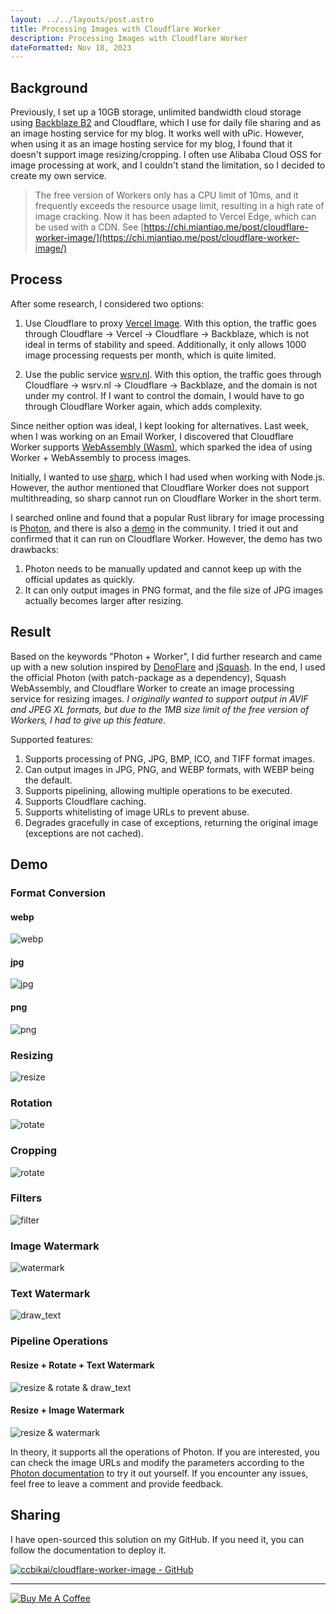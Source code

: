 ```yaml
---
layout: ../../layouts/post.astro
title: Processing Images with Cloudflare Worker
description: Processing Images with Cloudflare Worker
dateFormatted: Nov 18, 2023
---
```


## Background

Previously, I set up a 10GB storage, unlimited bandwidth cloud storage using [Backblaze B2](https://www.backblaze.com/cloud-storage) and Cloudflare, which I use for daily file sharing and as an image hosting service for my blog. It works well with uPic. However, when using it as an image hosting service for my blog, I found that it doesn't support image resizing/cropping. I often use Alibaba Cloud OSS for image processing at work, and I couldn't stand the limitation, so I decided to create my own service.

> The free version of Workers only has a CPU limit of 10ms, and it frequently exceeds the resource usage limit, resulting in a high rate of image cracking. Now it has been adapted to Vercel Edge, which can be used with a CDN. See [https://chi.miantiao.me/post/cloudflare-worker-image/](https://chi.miantiao.me/post/cloudflare-worker-image/)

## Process

After some research, I considered two options:

1. Use Cloudflare to proxy [Vercel Image](https://vercel.com/docs/image-optimization). With this option, the traffic goes through Cloudflare -> Vercel -> Cloudflare -> Backblaze, which is not ideal in terms of stability and speed. Additionally, it only allows 1000 image processing requests per month, which is quite limited.

2. Use the public service [wsrv.nl](https://images.weserv.nl/). With this option, the traffic goes through Cloudflare -> wsrv.nl -> Cloudflare -> Backblaze, and the domain is not under my control. If I want to control the domain, I would have to go through Cloudflare Worker again, which adds complexity.

Since neither option was ideal, I kept looking for alternatives. Last week, when I was working on an Email Worker, I discovered that Cloudflare Worker supports [WebAssembly (Wasm)](https://developers.cloudflare.com/workers/runtime-apis/webassembly/), which sparked the idea of using Worker + WebAssembly to process images.

Initially, I wanted to use [sharp](https://sharp.pixelplumbing.com/), which I had used when working with Node.js. However, the author mentioned that Cloudflare Worker does not support multithreading, so sharp cannot run on Cloudflare Worker in the short term.

I searched online and found that a popular Rust library for image processing is [Photon](https://silvia-odwyer.github.io/photon/), and there is also a [demo](https://github.com/techwithdeo/cloudflare-workers/tree/main/photon-library) in the community. I tried it out and confirmed that it can run on Cloudflare Worker. However, the demo has two drawbacks:

1. Photon needs to be manually updated and cannot keep up with the official updates as quickly.
2. It can only output images in PNG format, and the file size of JPG images actually becomes larger after resizing.

## Result

Based on the keywords "Photon + Worker", I did further research and came up with a new solution inspired by [DenoFlare](https://denoflare.dev/examples/transform-images-wasm) and [jSquash](https://github.com/jamsinclair/jSquash). In the end, I used the official Photon (with patch-package as a dependency), Squash WebAssembly, and Cloudflare Worker to create an image processing service for resizing images. _I originally wanted to support output in AVIF and JPEG XL formats, but due to the 1MB size limit of the free version of Workers, I had to give up this feature_.

Supported features:

1. Supports processing of PNG, JPG, BMP, ICO, and TIFF format images.
2. Can output images in JPG, PNG, and WEBP formats, with WEBP being the default.
3. Supports pipelining, allowing multiple operations to be executed.
4. Supports Cloudflare caching.
5. Supports whitelisting of image URLs to prevent abuse.
6. Degrades gracefully in case of exceptions, returning the original image (exceptions are not cached).

## Demo

### Format Conversion

#### webp

![webp](https://image.miantiao.me/?url=https%3A%2F%2Fstatic.miantiao.me%2Fshare%2FMTyerw%2Fbanner-2048.jpeg&format=webp)

#### jpg

![jpg](https://image.miantiao.me/?url=https%3A%2F%2Fstatic.miantiao.me%2Fshare%2FMTyerw%2Fbanner-2048.jpeg&format=jpg)

#### png

![png](https://image.miantiao.me/?url=https%3A%2F%2Fstatic.miantiao.me%2Fshare%2FMTyerw%2Fbanner-2048.jpeg&format=png)

### Resizing

![resize](https://image.miantiao.me/?url=https%3A%2F%2Fstatic.miantiao.me%2Fshare%2FMTyerw%2Fbanner-2048.jpeg&action=resize!830,400,2)

### Rotation

![rotate](https://image.miantiao.me/?url=https%3A%2F%2Fstatic.miantiao.me%2Fshare%2FMTyerw%2Fbanner-2048.jpeg&action=rotate!90)

### Cropping

![rotate](https://image.miantiao.me/?url=https%3A%2F%2Fstatic.miantiao.me%2Fshare%2FMTyerw%2Fbanner-2048.jpeg&action=crop!0,0,1000,1000)

### Filters

![filter](https://image.miantiao.me/?url=https%3A%2F%2Fstatic.miantiao.me%2Fshare%2FMTyerw%2Fbanner-2048.jpeg&action=filter%21obsidian)

### Image Watermark

![watermark](https://image.miantiao.me/?url=https%3A%2F%2Fstatic.miantiao.me%2Fshare%2FMTyerw%2Fbanner-2048.jpeg&action=watermark!https%3A%2F%2Fstatic.miantiao.me%2Fshare%2F6qIq4w%2FFhSUzU.png,20,20)

### Text Watermark

![draw_text](https://image.miantiao.me/?url=https%3A%2F%2Fstatic.miantiao.me%2Fshare%2FMTyerw%2Fbanner-2048.jpeg&action=draw_text!miantiao.me,20,20)

### Pipeline Operations

#### Resize + Rotate + Text Watermark

![resize & rotate & draw_text](https://image.miantiao.me/?url=https%3A%2F%2Fstatic.miantiao.me%2Fshare%2FMTyerw%2Fbanner-2048.jpeg&action=resize!830,400,2%7Crotate!180%7Cdraw_text!miantiao.me,10,10)

#### Resize + Image Watermark

![resize & watermark](https://image.miantiao.me/?url=https%3A%2F%2Fstatic.miantiao.me%2Fshare%2FMTyerw%2Fbanner-2048.jpeg&action=resize!830,400,2%7Cwatermark!https%3A%2F%2Fstatic.miantiao.me%2Fshare%2F6qIq4w%2FFhSUzU.png,10,10)

In theory, it supports all the operations of Photon. If you are interested, you can check the image URLs and modify the parameters according to the [Photon documentation](https://docs.rs/photon-rs/latest/photon_rs/) to try it out yourself. If you encounter any issues, feel free to leave a comment and provide feedback.

## Sharing

I have open-sourced this solution on my GitHub. If you need it, you can follow the documentation to deploy it.

[![ccbikai/cloudflare-worker-image - GitHub](https://github.html.zone/ccbikai/cloudflare-worker-image)](https://github.com/ccbikai/cloudflare-worker-image)

---

[![Buy Me A Coffee](https://static.miantiao.me/share/0WmsVP/CcmGr8.png)](https://www.buymeacoffee.com/miantiao)

